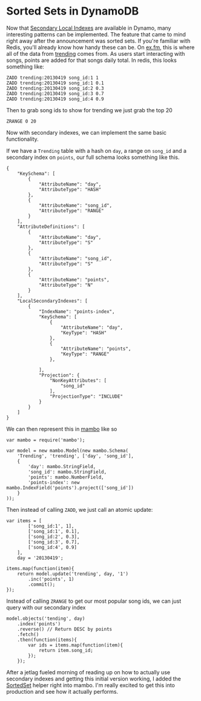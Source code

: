 # Sorted Sets in DynamoDB

Now that [Secondary Local Indexes](http://aws.amazon.com/about-aws/whats-new/2013/04/18/amazon-dynamodb-announces-local-secondary-indexes/)
are available in Dynamo, many interesting patterns can be implemented.
The feature that came to mind right away after the announcement was sorted sets.
If you're familiar with Redis, you'll already know how handy these can be.
On [ex.fm](http://ex.fm), this is where all of the data from [trending](http://ex.fm/trending) comes from.
As users start interacting with songs, points are added for that songs daily total.
In redis, this looks something like:

    ZADD trending:20130419 song_id:1 1
    ZADD trending:20130419 song_id:1 0.1
    ZADD trending:20130419 song_id:2 0.3
    ZADD trending:20130419 song_id:3 0.7
    ZADD trending:20130419 song_id:4 0.9


Then to grab song ids to show for trending we just grab the top 20

    ZRANGE 0 20

Now with secondary indexes, we can implement the same basic functionality.

If we have a `Trending` table with a hash on `day`, a range on `song_id` and
a secondary index on `points`, our full schema looks something like this.

    {
        "KeySchema": [
            {
                "AttributeName": "day",
                "AttributeType": "HASH"
            },
            {
                "AttributeName": "song_id",
                "AttributeType": "RANGE"
            }
        ],
        "AttributeDefinitions": [
            {
                "AttributeName": "day",
                "AttributeType": "S"
            },
            {
                "AttributeName": "song_id",
                "AttributeType": "S"
            },
            {
                "AttributeName": "points",
                "AttributeType": "N"
            }
        ],
        "LocalSecondaryIndexes": [
            {
                "IndexName": "points-index",
                "KeySchema": [
                    {
                        "AttributeName": "day",
                        "KeyType": "HASH"
                    },
                    {
                        "AttributeName": "points",
                        "KeyType": "RANGE"
                    },

                ],
                "Projection": {
                    "NonKeyAttributes": [
                        "song_id"
                    ],
                    "ProjectionType": "INCLUDE"
                }
            }
        ]
    }

We can then represent this in [mambo](http://exfm.github.com/node-mambo) like so

    var mambo = require('mambo');

    var model = new mambo.Model(new mambo.Schema(
        'Trending', 'trending', ['day', 'song_id'],
        {
            'day': mambo.StringField,
            'song_id': mambo.StringField,
            'points': mambo.NumberField,
            'points-index': new mambo.IndexField('points').project(['song_id'])
        }
    ));


Then instead of calling `ZADD`, we just call an atomic update:

    var items = [
            ['song_id:1', 1],
            ['song_id:1', 0.1],
            ['song_id:2', 0.3],
            ['song_id:3', 0.7],
            ['song_id:4', 0.9]
        ],
        day = '20130419';

    items.map(function(item){
        return model.update('trending', day, '1')
            .inc('points', 1)
            .commit();
    });

Instead of calling `ZRANGE` to get our most popular song ids, we can just query
with our secondary index

    model.objects('tending', day)
        .index('points')
        .reverse() // Return DESC by points
        .fetch()
        .then(function(items){
            var ids = items.map(function(item){
                return item.song_id;
            });
        });

After a jetlag fueled morning of reading up on how to actually use secondary indexes
and getting this initial version working, I added the [SortedSet](https://github.com/exfm/node-mambo/blob/master/lib/sortedset.js)
helper right into mambo.  I'm really excited to get this into production and see
how it actually performs.

